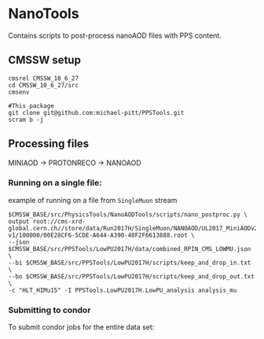 # NanoTools

Contains scripts to post-process nanoAOD files with PPS content.

## CMSSW setup
```
cmsrel CMSSW_10_6_27
cd CMSSW_10_6_27/src
cmsenv

#This package
git clone git@github.com:michael-pitt/PPSTools.git
scram b -j
```

## Processing files

MINIAOD -> PROTONRECO -> NANOAOD

### Running on a single file:

example of running on a file from `SingleMuon` stream
```
$CMSSW_BASE/src/PhysicsTools/NanoAODTools/scripts/nano_postproc.py \
output root://cms-xrd-global.cern.ch//store/data/Run2017H/SingleMuon/NANOAOD/UL2017_MiniAODv2_NanoAODv9-v1/100000/00E28CF6-5CDE-A644-A390-40F2F6613888.root \
--json $CMSSW_BASE/src/PPSTools/LowPU2017H/data/combined_RPIN_CMS_LOWMU.json \
--bi $CMSSW_BASE/src/PPSTools/LowPU2017H/scripts/keep_and_drop_in.txt \
--bo $CMSSW_BASE/src/PPSTools/LowPU2017H/scripts/keep_and_drop_out.txt \
-c "HLT_HIMu15" -I PPSTools.LowPU2017H.LowPU_analysis analysis_mu
```

### Submitting to condor

To submit condor jobs for the entire data set:
